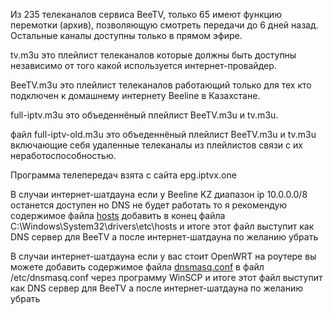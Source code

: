 Из 235 телеканалов сервиса BeeTV, только 65 имеют функцию перемотки (архив), позволяющую смотреть передачи до 6 дней назад. Остальные каналы доступны только в прямом эфире.

tv.m3u это плейлист телеканалов которые должны быть доступны независимо от того какой используется интернет-провайдер.

BeeTV.m3u это плейлист телеканалов работающий только для тех кто подключен к домашнему интернету Beeline в Казахстане.

full-iptv.m3u это объеденнёный плейлист BeeTV.m3u и tv.m3u.

файл full-iptv-old.m3u это объеденнёный плейлист BeeTV.m3u и tv.m3u включающие себя удаленные телеканалы из плейлистов связи с их неработоспособностью.

Программа телепередач взята с сайта epg.iptvx.one

В случаи интернет-шатдауна если у Beeline KZ диапазон ip 10.0.0.0/8 останется доступен но DNS не будет работать то я рекомендую содержимое файла [hosts](https://github.com/Monoloshka/iptv/raw/refs/heads/main/hosts) добавить в конец файла C:\Windows\System32\drivers\etc\hosts и итоге этот файл выступит как DNS сервер для BeeTV а после интернет-шатдауна по желанию убрать

В случаи интернет-шатдауна если у вас стоит OpenWRT на роутере вы можете добавить содержимое файла [dnsmasq.conf](https://raw.githubusercontent.com/Monoloshka/iptv/refs/heads/main/dnsmasq.conf) в файл /etc/dnsmasq.conf через программу WinSCP и итоге этот файл выступит как DNS сервер для BeeTV а после интернет-шатдауна по желанию убрать
